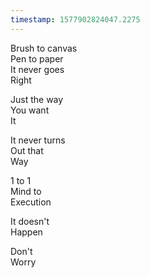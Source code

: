 ```yaml
---
timestamp: 1577902824047.2275
---
```

Brush to canvas  
Pen to paper  
It never goes  
Right

Just the way  
You want  
It

It never turns  
Out that  
Way

1 to 1  
Mind to  
Execution

It doesn't  
Happen

Don't  
Worry